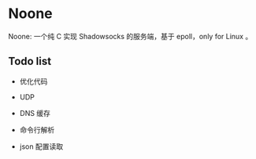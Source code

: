 # Noone

Noone: 一个纯 C 实现 Shadowsocks 的服务端，基于 epoll，only for Linux 。

## Todo list

- 优化代码

- UDP

- DNS 缓存

- 命令行解析

- json 配置读取
